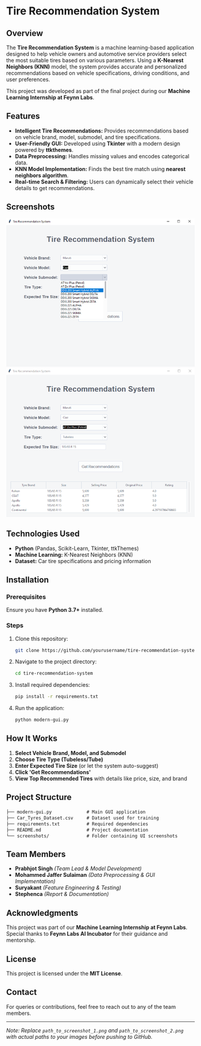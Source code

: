 # Tire Recommendation System

## Overview
The **Tire Recommendation System** is a machine learning-based application designed to help vehicle owners and automotive service providers select the most suitable tires based on various parameters. Using a **K-Nearest Neighbors (KNN)** model, the system provides accurate and personalized recommendations based on vehicle specifications, driving conditions, and user preferences.

This project was developed as part of the final project during our **Machine Learning Internship at Feynn Labs**.

## Features
- **Intelligent Tire Recommendations:** Provides recommendations based on vehicle brand, model, submodel, and tire specifications.
- **User-Friendly GUI:** Developed using **Tkinter** with a modern design powered by **ttkthemes**.
- **Data Preprocessing:** Handles missing values and encodes categorical data.
- **KNN Model Implementation:** Finds the best tire match using **nearest neighbors algorithm**.
- **Real-time Search & Filtering:** Users can dynamically select their vehicle details to get recommendations.

## Screenshots
![GUI Screenshot](screenshots/selection.png)
![Recommendation Output](screenshots/final.png)

## Technologies Used
- **Python** (Pandas, Scikit-Learn, Tkinter, ttkThemes)
- **Machine Learning:** K-Nearest Neighbors (KNN)
- **Dataset:** Car tire specifications and pricing information

## Installation
### Prerequisites
Ensure you have **Python 3.7+** installed.

### Steps
1. Clone this repository:
   ```sh
   git clone https://github.com/yourusername/tire-recommendation-system.git
   ```
2. Navigate to the project directory:
   ```sh
   cd tire-recommendation-system
   ```
3. Install required dependencies:
   ```sh
   pip install -r requirements.txt
   ```
4. Run the application:
   ```sh
   python modern-gui.py
   ```

## How It Works
1. **Select Vehicle Brand, Model, and Submodel**
2. **Choose Tire Type (Tubeless/Tube)**
3. **Enter Expected Tire Size** (or let the system auto-suggest)
4. **Click 'Get Recommendations'**
5. **View Top Recommended Tires** with details like price, size, and brand

## Project Structure
```
├── modern-gui.py             # Main GUI application
├── Car_Tyres_Dataset.csv     # Dataset used for training
├── requirements.txt          # Required dependencies
├── README.md                 # Project documentation
└── screenshots/              # Folder containing UI screenshots
```

## Team Members
- **Prabhjot Singh** *(Team Lead & Model Development)*
- **Mohammed Jaffer Sulaiman** *(Data Preprocessing & GUI Implementation)*
- **Suryakant** *(Feature Engineering & Testing)*
- **Stephenca** *(Report & Documentation)*

## Acknowledgments
This project was part of our **Machine Learning Internship at Feynn Labs**. Special thanks to **Feynn Labs AI Incubator** for their guidance and mentorship.

## License
This project is licensed under the **MIT License**.

## Contact
For queries or contributions, feel free to reach out to any of the team members.

---
*Note: Replace `path_to_screenshot_1.png` and `path_to_screenshot_2.png` with actual paths to your images before pushing to GitHub.*


